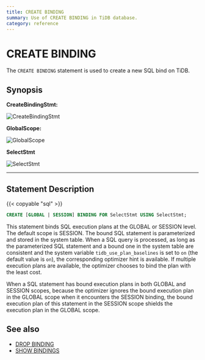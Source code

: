 ```yaml
---
title: CREATE BINDING
summary: Use of CREATE BINDING in TiDB database.
category: reference
---
```


# CREATE BINDING

The `CREATE BINDING` statement is used to create a new SQL bind on TiDB.

## Synopsis

**CreateBindingStmt:**

![CreateBindingStmt](/media/sqlgram/CreateBindingStmt.png)

**GlobalScope:**

![GlobalScope](/media/sqlgram/GlobalScope.png)

**SelectStmt**

![SelectStmt](/media/sqlgram/SelectStmt.png)

****

## Statement Description 

{{< copyable "sql" >}}

```sql
CREATE [GLOBAL | SESSION] BINDING FOR SelectStmt USING SelectStmt;
```

This statement binds SQL execution plans at the GLOBAL or SESSION level. The default scope is SESSION. The bound SQL statement is parameterized and stored in the system table. When a SQL query is processed, as long as the parameterized SQL statement and a bound one in the system table are consistent and the system variable `tidb_use_plan_baselines` is set to `on` (the default value is `on`), the corresponding optimizer hint is available. If multiple execution plans are available, the optimizer chooses to bind the plan with the least cost.

When a SQL statement has bound execution plans in both GLOBAL and SESSION scopes, because the optimizer ignores the bound execution plan in the GLOBAL scope when it encounters the SESSION binding, the bound execution plan of this statement in the SESSION scope shields the execution plan in the GLOBAL scope.

## See also

* [DROP BINDING](/sql-statements/sql-statement-drop-binding.md)
* [SHOW BINDINGS](/sql-statements/sql-statement-show-bindings.md)
